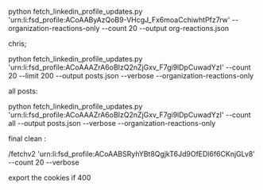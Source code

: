 python fetch_linkedin_profile_updates.py 'urn:li:fsd_profile:ACoAAByAzQoB9-VHcgJ_Fx6moaCchiwhtPfz7rw' --organization-reactions-only --count 20 --output org-reactions.json


chris;

python fetch_linkedin_profile_updates.py 'urn:li:fsd_profile:ACoAAAZrA6oBIzQ2nZjGxv_F7gi9lDpCuwadYzI' --count 20 --limit 200 --output posts.json --verbose --organization-reactions-only


all posts:

 python fetch_linkedin_profile_updates.py 'urn:li:fsd_profile:ACoAAAZrA6oBIzQ2nZjGxv_F7gi9lDpCuwadYzI' --count all  --output posts.json --verbose --organization-reactions-only


 final clean :

 /fetchv2 'urn:li:fsd_profile:ACoAABSRyhYBt8QgjkT6Jd9OfEDl6f6CKnjGLv8' --count 20 --verbose

 export the cookies if 400



 